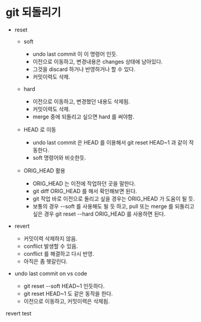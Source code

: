 # git 되돌리기

- reset

  - soft

    - undo last commit 이 이 명령어 인듯.
    - 이전으로 이동하고, 변경내용은 changes 상태에 남아있다.
    - 그것을 discard 하거나 반영하거나 할 수 있다.
    - 커밋이력도 삭제.

  - hard

    - 이전으로 이동하고, 변경했던 내용도 삭제됨.
    - 커밋이력도 삭제.
    - merge 중에 되돌리고 싶으면 hard 를 써야함.

  - HEAD 로 이동

    - undo last commit 은 HEAD 를 이용해서 git reset HEAD~1 과 같이 작동한다.
    - soft 명령어와 비슷한듯.

  - ORIG_HEAD 활용
    - ORIG_HEAD 는 이전에 작업하던 곳을 말한다.
    - git diff ORIG_HEAD 를 해서 확인해보면 된다.
    - git 작업 바로 이전으로 돌리고 싶을 경우는 ORIG_HEAD 가 도움이 될 듯.
    - 보통의 경우 --soft 를 사용해도 될 듯 하고,
      pull 또는 merge 를 되돌리고 싶은 경우 git reset --hard ORIG_HEAD 를 사용하면 된다.

- revert

  - 커밋이력 삭제하지 않음.
  - conflict 발생할 수 있음.
  - conflict 를 해결하고 다시 반영.
  - 아직은 좀 헷갈린다.

- undo last commit on vs code
  - git reset --soft HEAD~1 인듯하다.
  - git reset HEAD~1 도 같은 동작을 한다.
  - 이전으로 이동하고, 커밋이력은 삭제됨.

revert test

